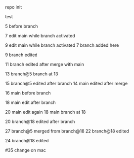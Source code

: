 repo init

test

5 before branch

7 edit main while branch activated

9 edit main while branch activated
7 branch added here

9 branch edited

11 branch edited after merge with main

13 branch@5 branch at 13

15 branch@5 edited after branch
14 main edited after merge

16 main before branch

18 main edit after branch

20 main edit again
18 main branch at 18

20 branch@18 edited after branch

27 branch@5 merged from branch@18
22 branch@18 edited

24 branch@18 edited

#35 change on mac